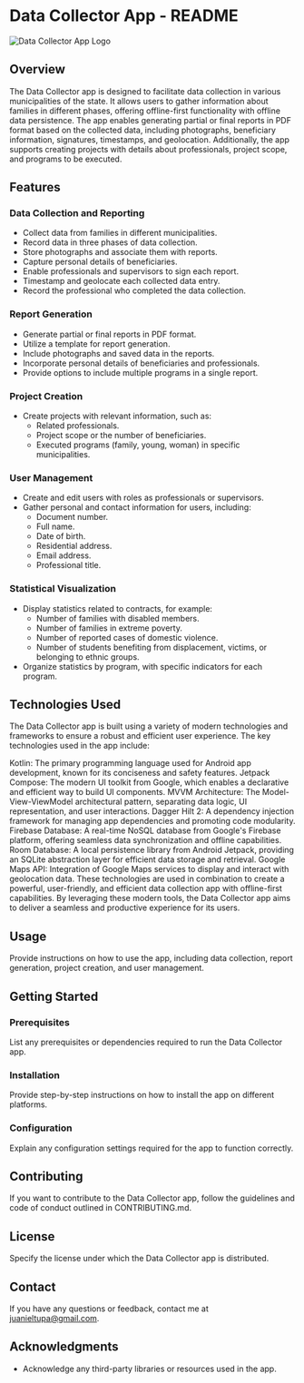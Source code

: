 # Data Collector App - README

![Data Collector App Logo](https://mathiasfrohlich.gallerycdn.vsassets.io/extensions/mathiasfrohlich/kotlin/1.7.1/1581441165235/Microsoft.VisualStudio.Services.Icons.Default)

## Overview

The Data Collector app is designed to facilitate data collection in various municipalities of the state. It allows users to gather information about families in different phases, offering offline-first functionality with offline data persistence. The app enables generating partial or final reports in PDF format based on the collected data, including photographs, beneficiary information, signatures, timestamps, and geolocation. Additionally, the app supports creating projects with details about professionals, project scope, and programs to be executed.

## Features

### Data Collection and Reporting

- Collect data from families in different municipalities.
- Record data in three phases of data collection.
- Store photographs and associate them with reports.
- Capture personal details of beneficiaries.
- Enable professionals and supervisors to sign each report.
- Timestamp and geolocate each collected data entry.
- Record the professional who completed the data collection.

### Report Generation

- Generate partial or final reports in PDF format.
- Utilize a template for report generation.
- Include photographs and saved data in the reports.
- Incorporate personal details of beneficiaries and professionals.
- Provide options to include multiple programs in a single report.

### Project Creation

- Create projects with relevant information, such as:
  - Related professionals.
  - Project scope or the number of beneficiaries.
  - Executed programs (family, young, woman) in specific municipalities.

### User Management

- Create and edit users with roles as professionals or supervisors.
- Gather personal and contact information for users, including:
  - Document number.
  - Full name.
  - Date of birth.
  - Residential address.
  - Email address.
  - Professional title.

### Statistical Visualization

- Display statistics related to contracts, for example:
  - Number of families with disabled members.
  - Number of families in extreme poverty.
  - Number of reported cases of domestic violence.
  - Number of students benefiting from displacement, victims, or belonging to ethnic groups.
- Organize statistics by program, with specific indicators for each program.

## Technologies Used

The Data Collector app is built using a variety of modern technologies and frameworks to ensure a robust and efficient user experience. The key technologies used in the app include:

Kotlin:  The primary programming language used for Android app development, known for its conciseness and safety features.
Jetpack Compose: The modern UI toolkit from Google, which enables a declarative and efficient way to build UI components.
MVVM Architecture: The Model-View-ViewModel architectural pattern, separating data logic, UI representation, and user interactions.
Dagger Hilt 2: A dependency injection framework for managing app dependencies and promoting code modularity.
Firebase Database: A real-time NoSQL database from Google's Firebase platform, offering seamless data synchronization and offline capabilities.
Room Database: A local persistence library from Android Jetpack, providing an SQLite abstraction layer for efficient data storage and retrieval.
Google Maps API: Integration of Google Maps services to display and interact with geolocation data.
These technologies are used in combination to create a powerful, user-friendly, and efficient data collection app with offline-first capabilities. By leveraging these modern tools, the Data Collector app aims to deliver a seamless and productive experience for its users.

## Usage

Provide instructions on how to use the app, including data collection, report generation, project creation, and user management.

## Getting Started

### Prerequisites

List any prerequisites or dependencies required to run the Data Collector app.

### Installation

Provide step-by-step instructions on how to install the app on different platforms.

### Configuration

Explain any configuration settings required for the app to function correctly.

## Contributing

If you want to contribute to the Data Collector app, follow the guidelines and code of conduct outlined in CONTRIBUTING.md.

## License

Specify the license under which the Data Collector app is distributed.

## Contact

If you have any questions or feedback, contact me at juanieltupa@gmail.com.

## Acknowledgments

- Acknowledge any third-party libraries or resources used in the app.
